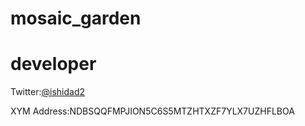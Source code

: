 # mosaic_garden



# developer

Twitter:[@ishidad2](https://twitter.com/ishidad)

XYM Address:NDBSQQFMPJION5C6S5MTZHTXZF7YLX7UZHFLBOA